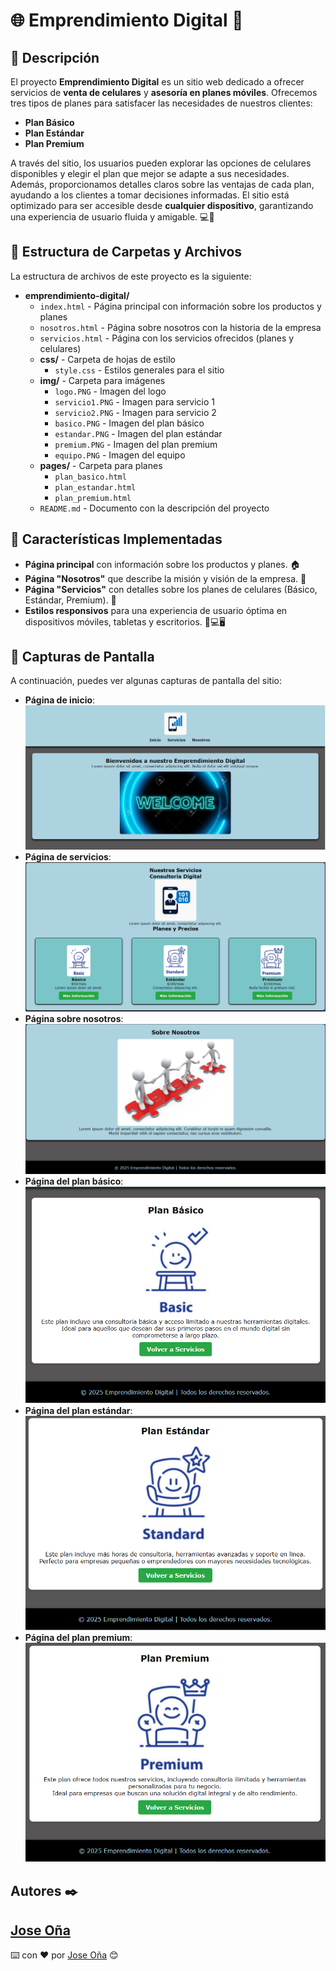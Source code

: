 # 🌐 **Emprendimiento Digital** 🚀

## 📝 **Descripción**

El proyecto **Emprendimiento Digital** es un sitio web dedicado a ofrecer servicios de **venta de celulares** y **asesoría en planes móviles**. Ofrecemos tres tipos de planes para satisfacer las necesidades de nuestros clientes:

- **Plan Básico**
- **Plan Estándar**
- **Plan Premium**

A través del sitio, los usuarios pueden explorar las opciones de celulares disponibles y elegir el plan que mejor se adapte a sus necesidades. Además, proporcionamos detalles claros sobre las ventajas de cada plan, ayudando a los clientes a tomar decisiones informadas. El sitio está optimizado para ser accesible desde **cualquier dispositivo**, garantizando una experiencia de usuario fluida y amigable. 💻📱

## 📂 **Estructura de Carpetas y Archivos**

La estructura de archivos de este proyecto es la siguiente:

- **emprendimiento-digital/**
  - `index.html`          - Página principal con información sobre los productos y planes
  - `nosotros.html`       - Página sobre nosotros con la historia de la empresa
  - `servicios.html`      - Página con los servicios ofrecidos (planes y celulares)
  - **css/**               - Carpeta de hojas de estilo
    - `style.css`         - Estilos generales para el sitio
  - **img/**               - Carpeta para imágenes
    - `logo.PNG`              - Imagen del logo
    - `servicio1.PNG`         - Imagen para servicio 1
    - `servicio2.PNG`         - Imagen para servicio 2
    - `basico.PNG`            - Imagen del plan básico
    - `estandar.PNG`          - Imagen del plan estándar
    - `premium.PNG`           - Imagen del plan premium
    - `equipo.PNG`            - Imagen del equipo
  - **pages/**             - Carpeta para planes
    - `plan_basico.html`
    - `plan_estandar.html`
    - `plan_premium.html`
  - `README.md`           - Documento con la descripción del proyecto



## 🚀 **Características Implementadas**

- **Página principal** con información sobre los productos y planes. 🏠
- **Página "Nosotros"** que describe la misión y visión de la empresa. 🏢
- **Página "Servicios"** con detalles sobre los planes de celulares (Básico, Estándar, Premium). 📱
- **Estilos responsivos** para una experiencia de usuario óptima en dispositivos móviles, tabletas y escritorios. 📱💻🖥️

## 📸 **Capturas de Pantalla**

A continuación, puedes ver algunas capturas de pantalla del sitio:

- **Página de inicio**:
  ![Página inicio](img/paginainicio.PNG)
- **Página de servicios**:
  ![Página servicios](img/paginaservicios.PNG)
- **Página sobre nosotros**:
  ![Página nosotros](img/paginanosotros.PNG)
- **Página del plan básico**:
  ![Página básico](img/paginabasico.PNG)
- **Página del plan estándar**:
  ![Página estándar](img/paginaestandar.PNG)
- **Página del plan premium**:
  ![Página premium](img/paginapremium.PNG)


## **Autores** ✒️

[Jose Oña](https://github.com/joseindex) 
---
⌨️ con ❤️ por [Jose Oña](https://github.com/joseindex) 😊

